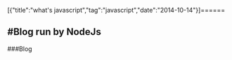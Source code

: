 [{"title":"what's javascript","tag":"javascript","date":"2014-10-14"}]======


#Blog run by NodeJs
----
###Blog

